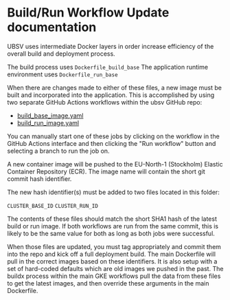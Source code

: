 # Build/Run Workflow Update documentation

UBSV uses intermediate Docker layers in order increase efficiency of the overall build and deployment process.

The build process uses `Dockerfile_build_base`
The application runtime environment uses `Dockerfile_run_base`

When there are changes made to either of these files, a new image must be built and incorporated into the application.
This is accomplished by using two separate GitHub Actions workflows within the ubsv GitHub repo:
- [build_base_image.yaml](https://github.com/bitcoin-sv/ubsv/actions/workflows/build_base_image.yaml)
- [build_run_image.yaml](https://github.com/bitcoin-sv/ubsv/actions/workflows/build_run_image.yaml)

You can manually start one of these jobs by clicking on the workflow in the GitHub Actions interface and then clicking the "Run workflow" button and selecting a branch to run the job on.

A new container image will be pushed to the EU-North-1 (Stockholm) Elastic Container Repository (ECR). The image name will contain the short git commit hash identifier.

The new hash identifier(s) must be added to two files located in this folder:

`CLUSTER_BASE_ID`
`CLUSTER_RUN_ID`

The contents of these files should match the short SHA1 hash of the latest build or run image. If both workflows are run from the same commit, this is likely to be the same value for both as long as both jobs were successful.

When those files are updated, you must tag appropriately and commit them into the repo and kick off a full deployment build. The main Dockerfile will pull in the correct images based on these identifiers. It is also setup with a set of hard-coded defaults which are old images we pushed in the past. The buildx process within the main GKE workflows pull the data from these files to get the latest images, and then override these arguments in the main Dockerfile.
